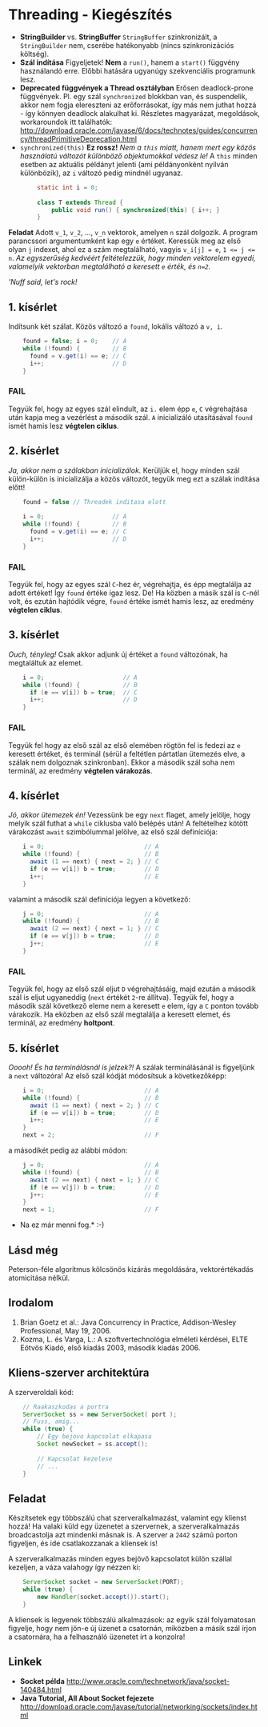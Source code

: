 # Threading - Kiegészítés #

* **StringBuilder** vs. **StringBuffer** `StringBuffer` szinkronizált, a
  `StringBuilder` nem, cserébe hatékonyabb (nincs szinkronizációs költség).
* **Szál indítása** Figyeljetek! **Nem** a `run()`, hanem a `start()` függvény
  használandó erre. Előbbi hatására ugyanúgy szekvenciális programunk lesz.
* **Deprecated függvények a Thread osztályban** Erősen deadlock-prone
  függvények. Pl. egy szál `synchronized` blokkban van, és suspendelik, akkor
  nem fogja elereszteni az erőforrásokat, így más nem juthat hozzá - így könnyen
  deadlock alakulhat ki. Részletes magyarázat, megoldások, workaroundok itt
  találhatók: <http://download.oracle.com/javase/6/docs/technotes/guides/concurrency/threadPrimitiveDeprecation.html>
* `synchronized(this)` **Ez rossz!** *Nem a `this` miatt, hanem mert egy közös használatú változót különböző objektumokkal védesz le!*
  A `this` minden esetben az aktuális példányt jelenti (ami példányonként
  nyilván különbözik), az `i` változó pedig mindnél ugyanaz.  

``` java
		static int i = 0;
		
		class T extends Thread {
		    public void run() { synchronized(this) { i++; }
		}
```


**Feladat** Adott `v_1`, `v_2`, ..., `v_n` vektorok, amelyen `n` szál dolgozik.
A program parancssori argumentumként kap egy `e` értéket. Keressük meg az első
olyan `j` indexet, ahol ez a szám megtalálható, vagyis `v_i[j] = e`,
`1 <= j <= n`. *Az egyszerűség kedvéért feltételezzük, hogy minden vektorelem*
*egyedi, valamelyik vektorban megtalálható a keresett `e` érték, és `n=2`.*

*'Nuff said, let's rock!*

## 1. kísérlet ##
Indítsunk két szálat. Közös változó a `found`, lokális változó a `v, i`.

``` java
	found = false; i = 0;    // A
	while (!found) {         // B
	  found = v.get(i) == e; // C
	  i++;                   // D
	}
```

### FAIL ###
Tegyük fel, hogy az egyes szál elindult, az `i.` elem épp `e`, `C` végrehajtása
után kapja meg a vezérlést a második szál. `A` inicializáló utasításával `found`
ismét hamis lesz **végtelen ciklus**.

## 2. kísérlet ##
*Ja, akkor nem a szálakban inicializálok.* Kerüljük el, hogy minden szál
külön-külön is inicializálja a közös változót, tegyük meg ezt a szálak indítása
előtt!

``` java
	found = false // Threadek inditasa elott
	
	i = 0;                   // A
	while (!found) {         // B
	  found = v.get(i) == e; // C
	  i++;                   // D
	}
```

### FAIL ###
Tegyük fel, hogy az egyes szál `C`-hez ér, végrehajtja, és épp megtalálja az
adott értéket! Így `found` értéke igaz lesz. De! Ha közben a másik szál is
`C`-nél volt, és ezután hajtódik végre, `found` értéke ismét hamis lesz, az
eredmény **végtelen ciklus**.

## 3. kísérlet ##
*Ouch, tényleg!* Csak akkor adjunk új értéket a `found` változónak, ha
megtaláltuk az elemet.

``` java
	i = 0;                      // A
	while (!found) {            // B
	  if (e == v[i]) b = true;  // C
	  i++;                      // D
	}
```

### FAIL ###
Tegyük fel hogy az első szál az első elemében rögtön fel is fedezi az `e`
keresett értéket, és terminál (sérül a feltétlen pártatlan ütemezés elve, a
szálak nem dolgoznak szinkronban). Ekkor a második szál soha nem terminál, az
eredmény **végtelen várakozás**.

## 4. kísérlet ##
*Jó, akkor ütemezek én!* Vezessünk be egy `next` flaget, amely jelölje, hogy
melyik szál futhat a `while` ciklusba való belépés után! A feltételhez kötött
várakozást `await` szimbólummal jelölve, az első szál definíciója:

``` java
	i = 0;                            // A
	while (!found) {                  // B
	  await (1 == next) { next = 2; } // C
	  if (e == v[i]) b = true;        // D
	  i++;                            // E
	}
```

valamint a második szál definíciója legyen a következő:

``` java
	j = 0;                            // A
	while (!found) {                  // B
	  await (2 == next) { next = 1; } // C
	  if (e == v[j]) b = true;        // D
	  j++;                            // E
	}
```

### FAIL ###
Tegyük fel, hogy az első szál eljut `D` végrehajtásáig, majd ezután a második
szál is eljut ugyaneddig (`next` értékét `2`-re állítva). Tegyük fel, hogy a
második szál következő eleme nem a keresett `e` elem, így a `C` ponton tovább
várakozik. Ha eközben az első szál megtalálja a keresett elemet, és terminál, az
eredmény **holtpont**.

## 5. kísérlet ##
*Ooooh! És ha terminálásnál is jelzek?!* A szálak terminálásánál is figyeljünk a
`next` változóra! Az első szál kódját módosítsuk a következőképp:

``` java
	i = 0;                            // A
	while (!found) {                  // B
	  await (1 == next) { next = 2; } // C
	  if (e == v[i]) b = true;        // D
	  i++;                            // E
	}
	next = 2;                         // F
```

a másodikét pedig az alábbi módon:

``` java
	j = 0;                            // A
	while (!found) {                  // B
	  await (2 == next) { next = 1; } // C
	  if (e == v[j]) b = true;        // D
	  j++;                            // E
	}
	next = 1;                         // F
```

* Na ez már menni fog.* :-)

## Lásd még ##
Peterson-féle algoritmus kölcsönös kizárás megoldására, vektorértékadás atomicitása nélkül.

## Irodalom ##
1. Brian Goetz et al.: Java Concurrency in Practice, Addison-Wesley
   Professional, May 19, 2006.
2. Kozma, L. és Varga, L.: A szoftvertechnológia elméleti kérdései, ELTE Eötvös
   Kiadó, első kiadás 2003, második kiadás 2006.

## Kliens-szerver architektúra ##
A szerveroldali kód:

``` java
	// Raakaszkodas a portra
	ServerSocket ss = new ServerSocket( port );
	// Fuss, amig...
	while (true) {
	    // Egy bejovo kapcsolat elkapasa
	    Socket newSocket = ss.accept();
	
	    // Kapcsolat kezelese
	    // ...
	}
```

## Feladat ##
Készítsetek egy többszálú chat szerveralkalmazást, valamint egy klienst hozzá!
Ha valaki küld egy üzenetet a szervernek, a szerveralkalmazás broadcastolja azt
mindenki másnak is. A szerver a `2442` számú porton figyeljen, és ide
csatlakozzanak a kliensek is!

A szerveralkalmazás minden egyes bejövő kapcsolatot külön szállal kezeljen, a
váza valahogy így nézzen ki:

``` java
	ServerSocket socket = new ServerSocket(PORT);
	while (true) {
	    new Handler(socket.accept()).start();
	}
```

A kliensek is legyenek többszálú alkalmazások: az egyik szál folyamatosan
figyelje, hogy nem jön-e új üzenet a csatornán, miközben a másik szál írjon a
csatornára, ha a felhasználó üzenetet írt a konzolra!

## Linkek ##
* **Socket példa** <http://www.oracle.com/technetwork/java/socket-140484.html>
* **Java Tutorial, All About Socket fejezete** <http://download.oracle.com/javase/tutorial/networking/sockets/index.html>
